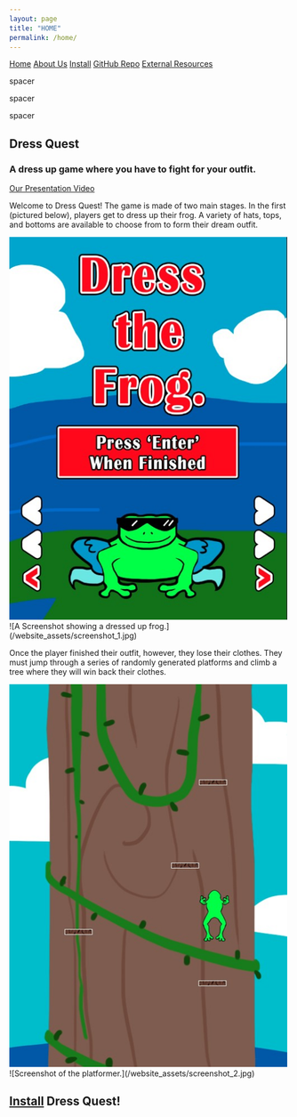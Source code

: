 ```yaml
---
layout: page
title: "HOME"
permalink: /home/
---
```


<head>
  <link rel="stylesheet" href="/website_assets/style.css">
</head>

<div class = "navbar">
  <a href="/home">Home</a>
  <a href="/about">About Us</a>
  <a href="https://redesigned-doodle-c69ebf4f.pages.github.io#how-to-run">Install</a>
  <a href="https://github.com/olincollege/dress-quest.git">GitHub Repo</a>
  <a href="/resources">External Resources</a>
</div>

<p style="color:fafafa"> spacer </p>
<p style="color:fafafa"> spacer </p>
<p style="color:fafafa"> spacer </p>

## Dress Quest
### A dress up game where you have to fight for your outfit.

[Our Presentation Video](https://user-images.githubusercontent.com/98287198/167447225-e6f4012f-62d4-469b-95a8-c79adacadc19.mp4)

Welcome to Dress Quest!
The game is made of two main stages. In the first (pictured below), players get to dress up their frog. 
A variety of hats, tops, and bottoms are available to choose from to form their dream outfit.

<img src="/website_assets/screenshot_1.jpg" alt="A Screenshot showing a dressed up frog." width="500" height="688"/>
![A Screenshot showing a dressed up frog.](/website_assets/screenshot_1.jpg)

Once the player finished their outfit, however, they lose their clothes. 
They must jump through a series of randomly generated platforms and climb a tree where they will win back their clothes.

<img src="/website_assets/screenshot_2.jpg" alt="Screenshot of the platformer." width="500" height="688"/>
![Screenshot of the platformer.](/website_assets/screenshot_2.jpg)

## [Install](https://redesigned-doodle-c69ebf4f.pages.github.io#how-to-run) Dress Quest! 
